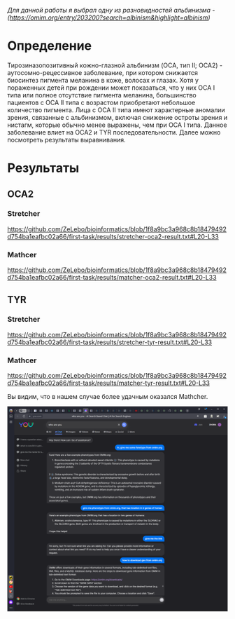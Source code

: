 *Для данной работы я выбрал одну из разновидностей альбинизма - (https://omim.org/entry/203200?search=albinism&highlight=albinism)*

# Определение
Тирозиназопозитивный кожно-глазной альбинизм (OCA, тип II; OCA2) - аутосомно-рецессивное заболевание, при котором снижается биосинтез пигмента меланина в коже, волосах и глазах. Хотя у пораженных детей при рождении может показаться, что у них ОСА I типа или полное отсутствие пигмента меланина, большинство пациентов с ОСА II типа с возрастом приобретают небольшое количество пигмента. Лица с ОСА II типа имеют характерные аномалии зрения, связанные с альбинизмом, включая снижение остроты зрения и нистагм, которые обычно менее выражены, чем при ОСА I типа. Данное заболевание влиет на OCA2 и TYR последовательности. Далее можно посмотреть результаты выравнивания.

# Результаты

## OCA2

### Stretcher
https://github.com/ZeLebo/bioinformatics/blob/1f8a9bc3a968c8b18479492d754ba1eafbc02a66/first-task/results/stretcher-oca2-result.txt#L20-L33
### Mathcer
https://github.com/ZeLebo/bioinformatics/blob/1f8a9bc3a968c8b18479492d754ba1eafbc02a66/first-task/results/matcher-oca2-result.txt#L20-L33
## TYR

### Stretcher
https://github.com/ZeLebo/bioinformatics/blob/1f8a9bc3a968c8b18479492d754ba1eafbc02a66/first-task/results/stretcher-tyr-result.txt#L20-L33
### Mathcer
https://github.com/ZeLebo/bioinformatics/blob/1f8a9bc3a968c8b18479492d754ba1eafbc02a66/first-task/results/matcher-tyr-result.txt#L20-L33

Вы видим, что в нашем случае более удачным оказался Mathcher. 


![alt-text](How-did-I-choose-phenotype.png "Proof")
